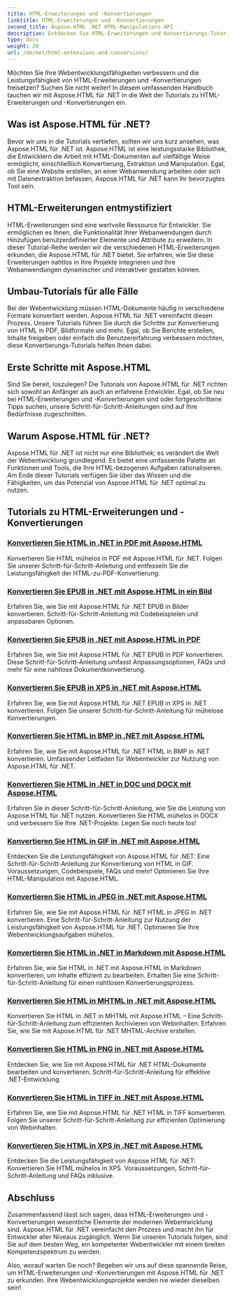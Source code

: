 ```yaml
---
title: HTML-Erweiterungen und -Konvertierungen
linktitle: HTML-Erweiterungen und -Konvertierungen
second_title: Aspose.HTML .NET HTML-Manipulations-API
description: Entdecken Sie HTML-Erweiterungen und Konvertierungs-Tutorials mit Aspose.HTML für .NET. Erfahren Sie mit diesen umfassenden Tutorials, wie Sie die Webentwicklung optimieren.
type: docs
weight: 20
url: /de/net/html-extensions-and-conversions/
---
```


Möchten Sie Ihre Webentwicklungsfähigkeiten verbessern und die Leistungsfähigkeit von HTML-Erweiterungen und -Konvertierungen freisetzen? Suchen Sie nicht weiter! In diesem umfassenden Handbuch tauchen wir mit Aspose.HTML für .NET in die Welt der Tutorials zu HTML-Erweiterungen und -Konvertierungen ein.

## Was ist Aspose.HTML für .NET?

Bevor wir uns in die Tutorials vertiefen, sollten wir uns kurz ansehen, was Aspose.HTML für .NET ist. Aspose.HTML ist eine leistungsstarke Bibliothek, die Entwicklern die Arbeit mit HTML-Dokumenten auf vielfältige Weise ermöglicht, einschließlich Konvertierung, Extraktion und Manipulation. Egal, ob Sie eine Website erstellen, an einer Webanwendung arbeiten oder sich mit Datenextraktion befassen, Aspose.HTML für .NET kann Ihr bevorzugtes Tool sein.

## HTML-Erweiterungen entmystifiziert

HTML-Erweiterungen sind eine wertvolle Ressource für Entwickler. Sie ermöglichen es Ihnen, die Funktionalität Ihrer Webanwendungen durch Hinzufügen benutzerdefinierter Elemente und Attribute zu erweitern. In dieser Tutorial-Reihe werden wir die verschiedenen HTML-Erweiterungen erkunden, die Aspose.HTML für .NET bietet. Sie erfahren, wie Sie diese Erweiterungen nahtlos in Ihre Projekte integrieren und Ihre Webanwendungen dynamischer und interaktiver gestalten können.

## Umbau-Tutorials für alle Fälle

Bei der Webentwicklung müssen HTML-Dokumente häufig in verschiedene Formate konvertiert werden. Aspose.HTML für .NET vereinfacht diesen Prozess. Unsere Tutorials führen Sie durch die Schritte zur Konvertierung von HTML in PDF, Bildformate und mehr. Egal, ob Sie Berichte erstellen, Inhalte freigeben oder einfach die Benutzererfahrung verbessern möchten, diese Konvertierungs-Tutorials helfen Ihnen dabei.

## Erste Schritte mit Aspose.HTML

Sind Sie bereit, loszulegen? Die Tutorials von Aspose.HTML für .NET richten sich sowohl an Anfänger als auch an erfahrene Entwickler. Egal, ob Sie neu bei HTML-Erweiterungen und -Konvertierungen sind oder fortgeschrittene Tipps suchen, unsere Schritt-für-Schritt-Anleitungen sind auf Ihre Bedürfnisse zugeschnitten.

## Warum Aspose.HTML für .NET?

Aspose.HTML für .NET ist nicht nur eine Bibliothek; es verändert die Welt der Webentwicklung grundlegend. Es bietet eine umfassende Palette an Funktionen und Tools, die Ihre HTML-bezogenen Aufgaben rationalisieren. Am Ende dieser Tutorials verfügen Sie über das Wissen und die Fähigkeiten, um das Potenzial von Aspose.HTML für .NET optimal zu nutzen.

## Tutorials zu HTML-Erweiterungen und -Konvertierungen
### [Konvertieren Sie HTML in .NET in PDF mit Aspose.HTML](./convert-html-to-pdf/)
Konvertieren Sie HTML mühelos in PDF mit Aspose.HTML für .NET. Folgen Sie unserer Schritt-für-Schritt-Anleitung und entfesseln Sie die Leistungsfähigkeit der HTML-zu-PDF-Konvertierung.
### [Konvertieren Sie EPUB in .NET mit Aspose.HTML in ein Bild](./convert-epub-to-image/)
Erfahren Sie, wie Sie mit Aspose.HTML für .NET EPUB in Bilder konvertieren. Schritt-für-Schritt-Anleitung mit Codebeispielen und anpassbaren Optionen.
### [Konvertieren Sie EPUB in .NET mit Aspose.HTML in PDF](./convert-epub-to-pdf/)
Erfahren Sie, wie Sie mit Aspose.HTML für .NET EPUB in PDF konvertieren. Diese Schritt-für-Schritt-Anleitung umfasst Anpassungsoptionen, FAQs und mehr für eine nahtlose Dokumentkonvertierung.
### [Konvertieren Sie EPUB in XPS in .NET mit Aspose.HTML](./convert-epub-to-xps/)
Erfahren Sie, wie Sie mit Aspose.HTML für .NET EPUB in XPS in .NET konvertieren. Folgen Sie unserer Schritt-für-Schritt-Anleitung für mühelose Konvertierungen.
### [Konvertieren Sie HTML in BMP in .NET mit Aspose.HTML](./convert-html-to-bmp/)
Erfahren Sie, wie Sie mit Aspose.HTML für .NET HTML in BMP in .NET konvertieren. Umfassender Leitfaden für Webentwickler zur Nutzung von Aspose.HTML für .NET.
### [Konvertieren Sie HTML in .NET in DOC und DOCX mit Aspose.HTML](./convert-html-to-doc-docx/)
Erfahren Sie in dieser Schritt-für-Schritt-Anleitung, wie Sie die Leistung von Aspose.HTML für .NET nutzen. Konvertieren Sie HTML mühelos in DOCX und verbessern Sie Ihre .NET-Projekte. Legen Sie noch heute los!
### [Konvertieren Sie HTML in GIF in .NET mit Aspose.HTML](./convert-html-to-gif/)
Entdecken Sie die Leistungsfähigkeit von Aspose.HTML für .NET: Eine Schritt-für-Schritt-Anleitung zur Konvertierung von HTML in GIF. Voraussetzungen, Codebeispiele, FAQs und mehr! Optimieren Sie Ihre HTML-Manipulation mit Aspose.HTML.
### [Konvertieren Sie HTML in JPEG in .NET mit Aspose.HTML](./convert-html-to-jpeg/)
Erfahren Sie, wie Sie mit Aspose.HTML für .NET HTML in JPEG in .NET konvertieren. Eine Schritt-für-Schritt-Anleitung zur Nutzung der Leistungsfähigkeit von Aspose.HTML für .NET. Optimieren Sie Ihre Webentwicklungsaufgaben mühelos.
### [Konvertieren Sie HTML in .NET in Markdown mit Aspose.HTML](./convert-html-to-markdown/)
Erfahren Sie, wie Sie HTML in .NET mit Aspose.HTML in Markdown konvertieren, um Inhalte effizient zu bearbeiten. Erhalten Sie eine Schritt-für-Schritt-Anleitung für einen nahtlosen Konvertierungsprozess.
### [Konvertieren Sie HTML in MHTML in .NET mit Aspose.HTML](./convert-html-to-mhtml/)
Konvertieren Sie HTML in .NET in MHTML mit Aspose.HTML – Eine Schritt-für-Schritt-Anleitung zum effizienten Archivieren von Webinhalten. Erfahren Sie, wie Sie mit Aspose.HTML für .NET MHTML-Archive erstellen.
### [Konvertieren Sie HTML in PNG in .NET mit Aspose.HTML](./convert-html-to-png/)
Entdecken Sie, wie Sie mit Aspose.HTML für .NET HTML-Dokumente bearbeiten und konvertieren. Schritt-für-Schritt-Anleitung für effektive .NET-Entwicklung.
### [Konvertieren Sie HTML in TIFF in .NET mit Aspose.HTML](./convert-html-to-tiff/)
Erfahren Sie, wie Sie mit Aspose.HTML für .NET HTML in TIFF konvertieren. Folgen Sie unserer Schritt-für-Schritt-Anleitung zur effizienten Optimierung von Webinhalten.
### [Konvertieren Sie HTML in XPS in .NET mit Aspose.HTML](./convert-html-to-xps/)
Entdecken Sie die Leistungsfähigkeit von Aspose.HTML für .NET: Konvertieren Sie HTML mühelos in XPS. Voraussetzungen, Schritt-für-Schritt-Anleitung und FAQs inklusive.

## Abschluss

Zusammenfassend lässt sich sagen, dass HTML-Erweiterungen und -Konvertierungen wesentliche Elemente der modernen Webentwicklung sind. Aspose.HTML für .NET vereinfacht den Prozess und macht ihn für Entwickler aller Niveaus zugänglich. Wenn Sie unseren Tutorials folgen, sind Sie auf dem besten Weg, ein kompetenter Webentwickler mit einem breiten Kompetenzspektrum zu werden.

Also, worauf warten Sie noch? Begeben wir uns auf diese spannende Reise, um HTML-Erweiterungen und -Konvertierungen mit Aspose.HTML für .NET zu erkunden. Ihre Webentwicklungsprojekte werden nie wieder dieselben sein!